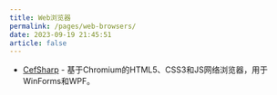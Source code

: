 ```yaml
---
title: Web浏览器
permalink: /pages/web-browsers/
date: 2023-09-19 21:45:51
article: false
---
```


* [CefSharp](https://github.com/cefsharp/CefSharp/) - 基于Chromium的HTML5、CSS3和JS网络浏览器，用于WinForms和WPF。